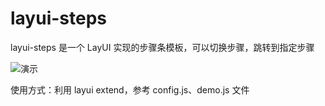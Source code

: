 # layui-steps

layui-steps 是一个 LayUI 实现的步骤条模板，可以切换步骤，跳转到指定步骤

<img src="https://img-blog.csdnimg.cn/20190410092802823.gif" alt="演示">

使用方式：利用 layui extend，参考 config.js、demo.js 文件
